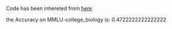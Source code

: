 Code has been inhereted from [here](https://github.com/nyuolab/MedMobile/tree/main/Evaluation)

the Accuracy on MMLU-college_biology is: 0.4722222222222222
